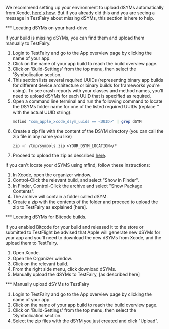 We recommend setting up your environment to upload dSYMs automatically from Xcode, [here's how](/04_iOS_SDK/About_dSYMs.html).
But if you already did this and you are seeing a message in TestFairy about missing dSYMs, this section is here to help.

*** Locating dSYMs on your hard-drive

If your build is missing dSYMs, you can find them and upload them manually to TestFairy.

1. Login to TestFairy and go to the App overview page by clicking the name of your app.
2. Click on the name of your app build to reach the build overview page.
3. Click on 'Build-Settings' from the top menu, then select the 'Symbolication section.
4. This section lists several required UUIDs (representing binary app builds for different device architecture or binary builds for frameworks you're using). To see crash reports with your classes and method names, you'll need to upload dSYMs for each UUID that is specified as required.
5. Open a command line terminal and run the following command to locate the DSYMs folder name for one of the listed required UUIDs (replace '<UUID>' with the actual UUID string):
    ```sh
    mdfind "com_apple_xcode_dsym_uuids == <UUID>" | grep dSYM
    ```
6. Create a zip file with the content of the DSYM directory (you can call the zip file in any name you like)
	```
	zip -r /tmp/symbols.zip <YOUR_DSYM_LOCATION>/*
	 ```
7. Proceed to upload the zip as described [here](upload).

If you can't locate your dSYMS using mfind, follow these instructions:

1. In Xcode, open the organizer window.
2. Control-Click the relevant build, and select "Show in Finder".
3. In Finder, Control-Click the archive and select "Show Package Contents".
4. The archive will contain a folder called dSYM.
5. Create a zip with the contents of the folder and proceed to upload the zip to TestFairy as explained [here].

***  Locating dSYMs for Bitcode builds.

If you enabled Bitcode for your build and released it to the store or submitted to TestFlight be advised that Apple will generate new dSYMs for your app and you'll need to download the new dSYMs from Xcode, and the upload them to TestFairy.

1. Open Xcode.
2. Open the Organizer window.
3. Click on the relevant build.
4. From the right side menu, click download dSYMs.
5. Manually upload the dSYMs to TestFairy, [as described here]

*** <a name="upload">Manually upload dSYMs to TestFairy</a>

1. Login to TestFairy and go to the App overview page by clicking the name of your app.
2. Click on the name of your app build to reach the build overview page.
3. Click on 'Build-Settings' from the top menu, then select the 'Symbolication section.
4. Select the zip files with the dSYM you just created and click "Upload".
